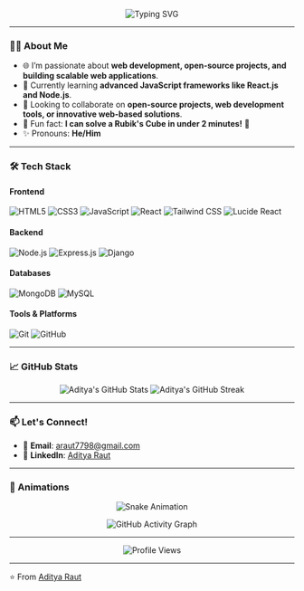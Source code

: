 <p align="center">
  <img src="https://readme-typing-svg.demolab.com?font=Fira+Code&size=30&duration=3000&pause=1000&color=36BCF7FF&center=true&vCenter=true&width=500&lines=Hi+👋,+I'm+Aditya+Raut;Web+Developer;Open-Source+Enthusiast;Problem+Solver;Creative+Coder" alt="Typing SVG" />
</p>

---

### 👨‍💻 About Me
- 🌐 I’m passionate about **web development, open-source projects, and building scalable web applications**.
- 🚀 Currently learning **advanced JavaScript frameworks like React.js and Node.js**.
- 🤝 Looking to collaborate on **open-source projects, web development tools, or innovative web-based solutions**.
- 🎯 Fun fact: **I can solve a Rubik's Cube in under 2 minutes!** 🎲
- ✨ Pronouns: **He/Him**

---

### 🛠️ Tech Stack
#### Frontend
![HTML5](https://img.shields.io/badge/HTML5-E34F26?style=for-the-badge&logo=html5&logoColor=white)
![CSS3](https://img.shields.io/badge/CSS3-1572B6?style=for-the-badge&logo=css3&logoColor=white)
![JavaScript](https://img.shields.io/badge/JavaScript-F7DF1E?style=for-the-badge&logo=javascript&logoColor=black)
![React](https://img.shields.io/badge/React-20232A?style=for-the-badge&logo=react&logoColor=61DAFB)
![Tailwind CSS](https://img.shields.io/badge/Tailwind_CSS-06B6D4?style=for-the-badge&logo=tailwind-css&logoColor=white)
![Lucide React](https://img.shields.io/badge/Lucide_React-FF6B6B?style=for-the-badge&logo=react&logoColor=white)

#### Backend
![Node.js](https://img.shields.io/badge/Node.js-339933?style=for-the-badge&logo=nodedotjs&logoColor=white)
![Express.js](https://img.shields.io/badge/Express.js-000000?style=for-the-badge&logo=express&logoColor=white)
![Django](https://img.shields.io/badge/Django-092E20?style=for-the-badge&logo=django&logoColor=white)

#### Databases
![MongoDB](https://img.shields.io/badge/MongoDB-47A248?style=for-the-badge&logo=mongodb&logoColor=white)
![MySQL](https://img.shields.io/badge/MySQL-4479A1?style=for-the-badge&logo=mysql&logoColor=white)

#### Tools & Platforms
![Git](https://img.shields.io/badge/Git-F05032?style=for-the-badge&logo=git&logoColor=white)
![GitHub](https://img.shields.io/badge/GitHub-100000?style=for-the-badge&logo=github&logoColor=white)

---

### 📈 GitHub Stats
<p align="center">
  <img src="https://github-readme-stats.vercel.app/api?username=adity1raut&show_icons=true&theme=radical" alt="Aditya's GitHub Stats" />
  <img src="https://github-readme-streak-stats.herokuapp.com/?user=adity1raut&theme=radical" alt="Aditya's GitHub Streak" />
</p>

---

### 📫 Let's Connect!
- 📧 **Email**: [araut7798@gmail.com](mailto:araut7798@gmail.com)
- 💼 **LinkedIn**: [Aditya Raut](https://www.linkedin.com/in/aditya1_raut)

---

### 🎨 Animations
<p align="center">
  <img src="https://github.com/adity1raut/adity1raut/blob/output/github-contribution-grid-snake.svg" alt="Snake Animation" />
</p>

<p align="center">
  <img src="https://github-readme-activity-graph.vercel.app/graph?username=adity1raut&theme=react-dark&bg_color=1F222E&color=F8D866&line=F85D7F&point=FFFFFF&hide_border=true" alt="GitHub Activity Graph" />
</p>

---

<p align="center">
  <img src="https://komarev.com/ghpvc/?username=adity1raut&label=Profile%20Views&color=blue&style=flat" alt="Profile Views" />
</p>

---

⭐️ From [Aditya Raut](https://github.com/adity1raut)
